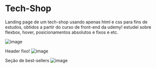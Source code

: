 # Tech-Shop
Landing page de um tech-shop usando apenas html e css para fins de estudos, obtidos a partir do curso de front-end da udemy!
estudei sobre flexbox, hover, posicionamentos absolutos e fixos e etc.



![image](https://github.com/marinamiw/Tech-Shop/assets/111240861/45e6ffd2-9394-40c8-af5a-5be64c7f5d20)

 Header fixo! 
![image](https://github.com/marinamiw/Tech-Shop/assets/111240861/3ecd3332-ff40-4e03-a182-8ed523eb9e28)

Seção de best-sellers
![image](https://github.com/marinamiw/Tech-Shop/assets/111240861/006ce35e-40bc-47fa-95c0-598f47907a31)


